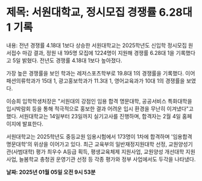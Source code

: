 # **제목: 서원대학교, 정시모집 경쟁률 6.28대 1 기록**

  내용: 전년 경쟁률 4.18대 1보다 상승한 서원대학교는 2025학년도 신입학 정시모집 원서접수 마감 결과, 정원 내 195명 모집에 1224명이 지원해 경쟁률 6.28대 1을 기록했다고 5일 밝혔다. 전년도 경쟁률 4.18대 1보다 높아졌다.

가장 높은 경쟁률을 보인 학과는 레저스포츠학부로 19.8대 1의 경쟁률을 기록했다. 이어 패션의류학과가 15대 1, 광고홍보학과가 11.3대 1, 영어교육과가 10대 1의 경쟁률을 보였다.

이승희 입학학생처장은 "서원대의 강점인 임용 합격 명문대학, 공공서비스 특화대학을 입시박람회 등을 통해 적극적으로 홍보한 결과 어려운 입시 환경을 무난히 이겨냈다"고 했다. 서원대학교는 14일부터 23일까지 실기고사를 진행하며, 합격자는 2월 4일 홈페이지에 발표한다.

서원대학교는 2025학년도 중등교원 임용시험에서 173명이 1차에 합격하며 '임용합격 명문대학'의 위상을 이어가고 있다. 최근 교육부의 일반재정지원대학 선정, 교원양성기관(사범대학) 평가 최우수 A등급 획득, 평생교육체제 지원사업, 교원양성 개선대학 지원사업, 늘봄학교 충청권 운영기관 선정 등 각종 평가와 정부 사업에서도 두각을 나타냈다.

  **날짜: 2025년 01월 05일 오전 9시 53분**